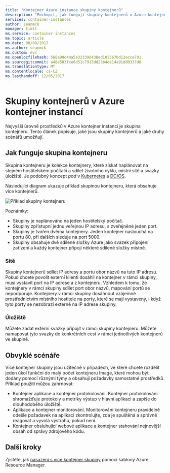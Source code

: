 ```yaml
---
title: "Kontejner Azure instance skupiny kontejnerů"
description: "Pochopit, jak fungují skupiny kontejnerů v Azure kontejner instancí"
services: container-instances
author: seanmck
manager: timlt
ms.service: container-instances
ms.topic: article
ms.date: 08/08/2017
ms.author: seanmck
ms.custom: mvc
ms.openlocfilehash: 568a99d44a5a32339d438ed1025670d12ecce791
ms.sourcegitcommit: a48e503fce6d51c7915dd23b4de14a91dd0337d8
ms.translationtype: MT
ms.contentlocale: cs-CZ
ms.lasthandoff: 12/05/2017
---
```

# <a name="container-groups-in-azure-container-instances"></a>Skupiny kontejnerů v Azure kontejner instancí

Nejvyšší úrovně prostředků v Azure kontejner instancí je skupina kontejneru. Tento článek popisuje, jaké jsou skupiny kontejnerů a jaké druhy scénářů umožňují.

## <a name="how-a-container-group-works"></a>Jak funguje skupina kontejneru

Skupina kontejneru je kolekce kontejnery, které získat naplánovat na stejném hostitelském počítači a sdílet životního cyklu, místní sítě a svazky úložiště. Je podobný koncept *pod* v [Kubernetes](https://kubernetes.io/docs/concepts/workloads/pods/pod/) a [DC/OS](https://dcos.io/docs/1.9/deploying-services/pods/).

Následující diagram ukazuje příklad skupinou kontejneru, která obsahuje více kontejnerů.

![Příklad skupiny kontejneru][container-groups-example]

Poznámky:

- Skupiny je naplánováno na jeden hostitelský počítač.
- Skupiny zpřístupní jednu veřejnou IP adresu, s zveřejněné jeden port.
- Skupiny je tvořen dvěma kontejnery. Jeden kontejner naslouchá na portu 80, při dalších sleduje na port 5000.
- Skupiny obsahuje dvě sdílené složky Azure jako svazek připojení zařízení a každý kontejner připojí některé sdílené složky místně.

### <a name="networking"></a>Sítě

Skupiny kontejnerů sdílet IP adresy a portu obor názvů na tuto IP adresu. Pokud chcete povolit externí klienti dosáhli na kontejner v rámci skupiny, musí vystavit port na IP adrese a z kontejneru. Vzhledem k tomu, že kontejnery v rámci skupiny sdílet port obor názvů, mapování portů se nepodporuje. Kontejnery v rámci skupiny dosáhnout vzájemně prostřednictvím místního hostitele na porty, které se mají vystavený, i když tyto porty se nezobrazí externě na IP adrese skupiny.

### <a name="storage"></a>Úložiště

Můžete zadat externí svazky připojit v rámci skupiny kontejneru. Můžete namapovat tyto svazky do konkrétních cest v rámci jednotlivých kontejnerů ve skupině.

## <a name="common-scenarios"></a>Obvyklé scénáře

Více kontejner skupiny jsou užitečné v případech, ve které chcete rozdělit jeden úkol funkční do malý počet kontejneru Image, které mohou být dodány pomocí různými týmy a obsahují požadavky samostatné prostředků. Příklad použití můžou zahrnovat:

- Kontejner aplikace a kontejner protokolování. Kontejner protokolování shromažďuje protokoly a metriky výstup v hlavní aplikaci a zapíše do dlouhodobého úložiště.
- Aplikace a kontejner monitorování. Monitorování kontejneru pravidelně odešle požadavek na aplikaci zkontrolujte, zda je spuštěná a správně reagovat a vyvolá výstrahu, pokud není.
- Kontejner obsluhující webové aplikace a kontejner stahování nejnovější obsah od správy zdrojového kódu.

## <a name="next-steps"></a>Další kroky

Zjistěte, jak [nasazení s více kontejner skupiny](container-instances-multi-container-group.md) pomocí šablony Azure Resource Manager.

<!-- IMAGES -->

[container-groups-example]: ./media/container-instances-container-groups/container-groups-example.png